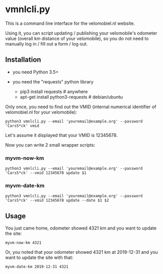 # vmnlcli.py

This is a command line interface for the velomobiel.nl website.

Using it, you can script updating / publishing your velomobile's odometer value (overall km distance of your velomobile),
so you do not need to manually log in / fill out a form / log out.


## Installation

- you need Python 3.5+
- you need the "requests" python library

  - pip3 install requests  # anywhere
  - apt-get install python3-requests  # debian/ubuntu

Only once, you need to find out the VMID (internal numerical identifier of velomobiel.nl for your velomobile):

    python3 vmnlcli.py --email 'youremail@example.org' --password 'CarsS*ck' vmid

Let's assume it displayed that your VMID is 12345678.

Now you can write 2 small wrapper scripts:

### myvm-now-km

    python3 vmnlcli.py --email 'youremail@example.org' --password 'CarsS*ck' --vmid 12345678 update $1

### myvm-date-km

    python3 vmnlcli.py --email 'youremail@example.org' --password 'CarsS*ck' --vmid 12345678 update --date $1 $2

## Usage

You just came home, odometer showed 4321 km and you want to update the site:

    myvm-now-km 4321

Or, you noted that your odometer showed 4321 km at 2019-12-31 and you want to update the site with that:

    myvm-date-km 2019-12-31 4321

